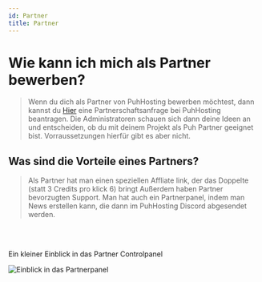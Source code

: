 ```yaml
---
id: Partner
title: Partner
---
```


# Wie kann ich mich als Partner bewerben?

> Wenn du dich als Partner von PuhHosting bewerben möchtest, dann kannst du [Hier] eine Partnerschaftsanfrage bei PuhHosting beantragen.
Die Administratoren schauen sich dann deine Ideen an und entscheiden, ob du mit deinem Projekt als Puh Partner geeignet bist. Vorraussetzungen hierfür gibt es aber nicht.


## Was sind die Vorteile eines Partners?

> Als Partner hat man einen speziellen Affliate link, der das Doppelte (statt 3 Credits pro klick 6) bringt Außerdem haben Partner bevorzugten Support. Man hat auch ein Partnerpanel, indem man News erstellen kann, die dann im PuhHosting Discord abgesendet werden.




<br/>

<br/>

Ein kleiner Einblick in das Partner Controlpanel

![Einblick in das Partnerpanel](https://screen.magic-pics.tk/FOku9/nITicENa65.png/raw)

[Hier]: https://www.puh.hosting/aboutus/apply
